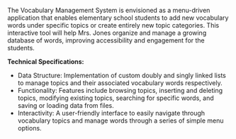 The Vocabulary Management System is envisioned as a menu-driven application that enables elementary school students to add new vocabulary words under specific topics or create entirely new topic categories. This interactive tool will help Mrs. Jones organize and manage a growing database of words, improving accessibility and engagement for the students.

<b>Technical Specifications:</b>

  - Data Structure: Implementation of custom doubly and singly linked lists to manage topics and their associated vocabulary words respectively.
  - Functionality: Features include browsing topics, inserting and deleting topics, modifying existing topics, searching for specific words, and saving or loading data from files.
  - Interactivity: A user-friendly interface to easily navigate through vocabulary topics and manage words through a series of simple menu options.
